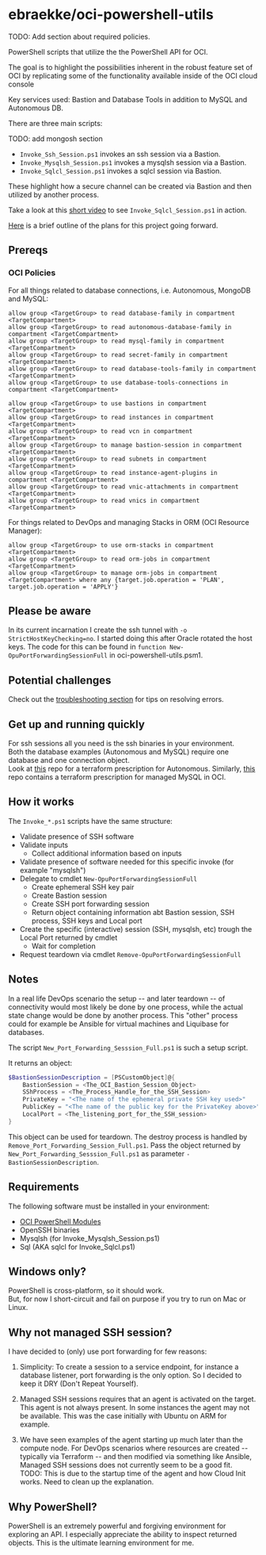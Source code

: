 # ebraekke/oci-powershell-utils

TODO: Add section about required policies. 

PowerShell scripts that utilize the the PowerShell API for OCI.

The goal is to highlight the possibilities inherent in the robust feature set of OCI
by replicating some of the functionality available inside of the OCI cloud console  

Key services used: Bastion and Database Tools in addition to MySQL and Autonomous DB.  

There are three main scripts: 

TODO: add mongosh section
* `Invoke_Ssh_Session.ps1` invokes an ssh session via a Bastion.
* `Invoke_Mysqlsh_Session.ps1` invokes a mysqlsh session via a Bastion.
* `Invoke_Sqlcl_Session.ps1` invokes a sqlcl session via Bastion.

These highlight how a secure channel can be created via Bastion and then utilized by another process.

Take a look at this [short video](https://github.com/ebraekke/oci-powershell-utils/issues/3#issue-1576272843) to see `Invoke_Sqlcl_Session.ps1` in action.

[Here](doc/roadmap.md) is a brief outline of the plans for this project going forward. 

## Prereqs 

### OCI Policies 

For all things related to database connections, i.e. Autonomous, MongoDB and MySQL: 
```
allow group <TargetGroup> to read database-family in compartment <TargetCompartment>
allow group <TargetGroup> to read autonomous-database-family in compartment <TargetCompartment>
allow group <TargetGroup> to read mysql-family in compartment <TargetCompartment>
allow group <TargetGroup> to read secret-family in compartment <TargetCompartment>
allow group <TargetGroup> to read database-tools-family in compartment <TargetCompartment>
allow group <TargetGroup> to use database-tools-connections in compartment <TargetCompartment>

allow group <TargetGroup> to use bastions in compartment <TargetCompartment>
allow group <TargetGroup> to read instances in compartment <TargetCompartment>
allow group <TargetGroup> to read vcn in compartment <TargetCompartment>
allow group <TargetGroup> to manage bastion-session in compartment <TargetCompartment>
allow group <TargetGroup> to read subnets in compartment <TargetCompartment>
allow group <TargetGroup> to read instance-agent-plugins in compartment <TargetCompartment>
allow group <TargetGroup> to read vnic-attachments in compartment <TargetCompartment>
allow group <TargetGroup> to read vnics in compartment <TargetCompartment>
```

For things related to DevOps and managing Stacks in ORM (OCI Resource Manager):
```
allow group <TargetGroup> to use orm-stacks in compartment <TargetCompartment>
allow group <TargetGroup> to read orm-jobs in compartment <TargetCompartment>
allow group <TargetGroup> to manage orm-jobs in compartment <TargetCompartment> where any {target.job.operation = 'PLAN', target.job.operation = 'APPLY'}
```

## Please be aware 

In its current incarnation I create the ssh tunnel with `-o StrictHostKeyChecking=no`. 
I started doing this after Oracle rotated the host keys. 
The code for this can be found in `function New-OpuPortForwardingSessionFull` in oci-powershell-utils.psm1.

## Potential challenges 

Check out the [troubleshooting section](doc/troubleshooting.md) for tips on resolving errors.

## Get up and running quickly

For ssh sessions all you need is the ssh binaries in your environment.   
Both the database examples (Autonomous and MySQL) require one database and one connection object.  
Look at [this](https://github.com/ebraekke/oci-adb-intro) repo for a terraform prescription for Autonomous.
Similarly, [this](https://github.com/ebraekke/oci-mysql-intro) repo contains a terraform prescription for managed MySQL in OCI.

## How it works

The `Invoke_*.ps1` scripts have the same structure:

* Validate presence of SSH software
* Validate inputs
    * Collect additional information based on inputs
* Validate presence of software needed for this specific invoke (for example "mysqlsh")  
* Delegate to cmdlet `New-OpuPortForwardingSessionFull`
    * Create ephemeral SSH key pair
    * Create Bastion session
    * Create SSH port forwarding session 
    * Return object containing information abt Bastion session, SSH process, SSH keys and  Local port 
* Create the specific (interactive) session (SSH, mysqlsh, etc) trough the Local Port returned by cmdlet
    * Wait for completion
* Request teardown via cmdlet `Remove-OpuPortForwardingSessionFull`

## Notes 

In a real life DevOps scenario the setup -- and later teardown -- of connectivity would most likely be done by one process,
while the actual state change would be done by another process. 
This "other" process could for example be Ansible for virtual machines and Liquibase for databases.  

The script `New_Port_Forwarding_Sesssion_Full.ps1` is such a setup script. 

It returns an object: 
```PowerShell
$BastionSessionDescription = [PSCustomObject]@{
    BastionSession = <The_OCI_Bastion_Session_Object>
    SShProcess = <The_Process_Handle_for_the_SSH_Session>
    PrivateKey = "<The name of the ephemeral private SSH key used>"
    PublicKey = "<The name of the public key for the PrivateKey above>"
    LocalPort = <The_listening_port_for_the_SSH_session>
}
```

This object can be used for teardown. The destroy process is handled by `Remove_Port_Forwarding_Session_Full.ps1`.
Pass the object returned by `New_Port_Forwarding_Sesssion_Full.ps1` as parameter `-BastionSessionDescription`. 

## Requirements 

The following software must be installed in your environment: 

* [OCI PowerShell Modules](doc/powershell_modules.md) 
* OpenSSH binaries
* Mysqlsh (for Invoke_Mysqlsh_Session.ps1)
* Sql (AKA sqlcl for Invoke_Sqlcl.ps1)

## Windows only? 

PowerShell is cross-platform, so it should work.  
But, for now I short-circuit and fail on purpose if you try to run on Mac or Linux. 

## Why not managed SSH session? 

I have decided to (only) use port forwarding for few reasons: 

1. Simplicity: To create a session to a service endpoint, for instance a database listener, port forwarding is the only option. So I decided to keep it DRY (Don't Repeat Yourself). 

2. Managed SSH sessions requires that an agent is activated on the target. This agent is not always present. In some instances the agent may not be available. This was the case initially with Ubuntu on ARM for example.  

3. We have seen examples of the agent starting up much later than the compute node. For DevOps scenarios where resources are created -- typically via Terraform -- and then modified via something like Ansible, Managed SSH sessions does not currently seem to be a good fit.      
TODO: This is due to the startup time of the agent and how Cloud Init works. Need to clean up the explanation.  

## Why PowerShell?

PowerShell is an extremely powerful and forgiving environment for exploring an API.
I especially appreciate the ability to inspect returned objects.
This is the ultimate learning environment for me. 
